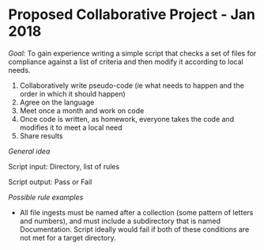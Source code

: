 # Proposed Collaborative Project - Jan 2018

*Goal:*
To gain experience writing a simple script that checks a set of files for compliance against a list of criteria and then modify it according to local needs.


1.  Collaboratively write pseudo-code (ie what needs to happen and the order in which it should happen)
2.  Agree on the language 
3.  Meet once a month and work on code
4.  Once code is written, as homework, everyone takes the code and modifies it to meet a local need
5.  Share results


*General idea*

Script input: Directory, list of rules

Script output: Pass or Fail


*Possible rule examples*
* All file ingests must be named after a collection (some pattern of letters and numbers), and must include a subdirectory that is named Documentation. Script ideally would fail if both of these conditions are not met for a target directory.
